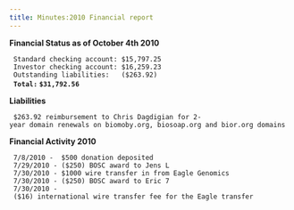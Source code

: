 ```yaml
---
title: Minutes:2010 Financial report
---
```


**Financial Status as of October 4th 2010**

` Standard checking account: $15,797.25`  
` Investor checking account: $16,259.23`  
` Outstanding liabilities:   ($263.92)`  
` `**`Total:` `$31,792.56`**

**Liabilities**

` $263.92 reimbursement to Chris Dagdigian for 2-year domain renewals on biomoby.org, biosoap.org and bior.org domains`

**Financial Activity 2010**

` 7/8/2010 -  $500 donation deposited`  
` 7/29/2010 - ($250) BOSC award to Jens L`  
` 7/30/2010 - $1000 wire transfer in from Eagle Genomics`  
` 7/30/2010 - ($250) BOSC award to Eric 7`  
` 7/30/2010 - ($16) international wire transfer fee for the Eagle transfer`
